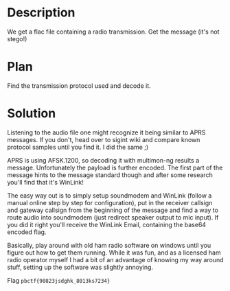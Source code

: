 # Description
We get a flac file containing a radio transmission. Get the message (it's not stego!)

# Plan
Find the transmission protocol used and decode it.

# Solution
Listening to the audio file one might recognize it being similar to APRS messages. If you don't, head over to sigint wiki and compare known protocol samples until you find it. I did the same ;)

APRS is using AFSK.1200, so decoding it with multimon-ng results a message. Unfortunately the payload is further encoded. The first part of the message hints to the message standard though and after some research you'll find that it's WinLink!

The easy way out is to simply setup soundmodem and WinLink (follow a manual online step by step for configuration), put in the receiver callsign and gateway callsign from the beginning of the message and find a way to route audio into soundmodem (just redirect speaker output to mic input). If you did it right you'll receive the WinLink Email, containing the base64 encoded flag.

Basically, play around with old ham radio software on windows until you figure out how to get them running. While it was fun, and as a licensed ham radio operator myself I had a bit of an advantage of knowing my way around stuff, setting up the software was slightly annoying.

Flag ```pbctf{90823jsdghk_8013ks7234}```

